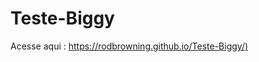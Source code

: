 # Teste-Biggy

Acesse aqui : [https://rodbrowning.github.io/Teste-Biggy/)](https://rodbrowning.github.io/Teste-Biggy/)
